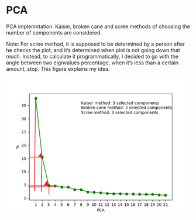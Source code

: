 # PCA
PCA implemntation: Kaiser, broken cane and scree methods of choosing the number of components are considered.

Note: For scree method, it is supposed to be determined by a person after he checks the plot, and it’s determined when plot is not going down that much. Instead, to calculate it programmatically, I decided to go with the angle between two eignvalues percentage, when it’s less than a certain amount, stop. This figure explains my idea:

<img src="https://github.com/Obadah-H/ML-Course_MISIS-University/blob/master/5-PCA/pca.png?raw=true">
